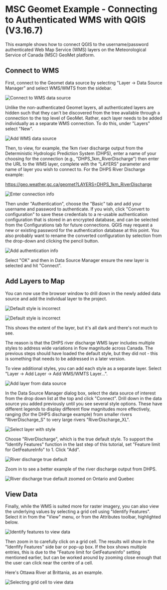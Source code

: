 # MSC Geomet Example - Connecting to Authenticated WMS with QGIS (V3.16.7)

This example shows how to connect QGIS to the username/password authenticated Web Map Service (WMS) layers on the Meteorological Service of Canada (MSC) GeoMet platform.

## Connect to WMS
First, connect to the Geomet data source by selecting "Layer -> Data Source Manager" and select WMS/WMTS from the sidebar.

![Connect to WMS data source](images/01_add_wms_data_source.PNG)

Unlike the non-authenticated Geomet layers, all authenticated layers are hidden such that they can't be discovered from the tree available through a connection to the top level of GeoMet. Rather, each layer needs to be added individually as a separate WMS connection. To do this, under "Layers" select "New".

![Add WMS data source](images/02_add_wms_data_source.PNG)

Then, to view, for example, the 1km river discharge output from the Deterministic Hydrologic Prediction System (DHPS), enter a name of your choosing for the connection (e.g., "DHPS_1km_RiverDischarge") then enter the URL to the WMS layer, complete with the "LAYERS" parameter and name of layer you wish to connect to. For the DHPS River Discharge example:

https://geo.weather.gc.ca/geomet?LAYERS=DHPS_1km_RiverDischarge

![Enter connection info](images/03_connect_create_connection.PNG)

Then under "Authentication", choose the "Basic" tab and add your username and password to authenticate. If you wish, click "Convert to configuration" to save these credentials to a re-usable authentication configuration that is stored in an encrypted database, and can be selected from the Configurations tab for future connections. QGIS may request a new or existing password for the authentication database at this point. You also probably want to rename the converted configuration by selection from the drop-down and clicking the pencil button.

![Add authentication info](images/04_connect_add_authentication.PNG)

Select "OK" and then in Data Source Manager ensure the new layer is selected and hit "Connect".

## Add Layers to Map

You can now use the browser window to drill down in the newly added data source and add the individual layer to the project.

![Default style is incorrect](images/05a_add_layer_default_style.PNG)

![Default style is incorrect](images/05b_river_discharge_false_default.PNG)

This shows the extent of the layer, but it's all dark and there's not much to see. 

The reason is that the DHPS river discharge WMS layer includes multiple styles to address wide variations in flow magnitude across Canada. The previous steps should have loaded the default style, but they did not - this is something that needs to be addressed in a later version.

To view additional styles, you can add each style as a separate layer. Select "Layer -> Add Layer -> Add WMS/WMTS Layer...".

![Add layer from data source](images/06_add_layer_from_data_source.PNG)

In the Data Source Manager dialog box, select the data source of interest from the drop down list at the top and click "Connect". Drill down in the data source you added previously until you see several style options. These have different legends to display different flow magnitudes more effectively, ranging (for the DHPS discharge example) from smaller rivers "RiverDischarge_S" to very large rivers "RiverDischarge_XL".

![Select layer with style](images/07_add_wms_layer_with_style.PNG)

Choose "RiverDischarge", which is the true default style. To support the "Identify Features" function in the last step of this tutorial, set "Feature limit for GetFeatureInfo" to 1. Click "Add".

![River discharge true default](images/08_river_discharge_true_default.PNG)

Zoom in to see a better example of the river discharge output from DHPS.

![River discharge true default zoomed on Ontario and Quebec](images/09_river_discharge_true_default_ONQC.PNG)

## View Data

Finally, while the WMS is suited more for raster imagery, you can also view the underlying values by selecting a grid cell using "Identify Features". Select it in from the "View" menu, or from the Attributes toolbar, highlighted below.

![Identify features to view data](images/10_identify_features.PNG)

Then zoom in to carefully click on a grid cell. The results will show in the "Idenfify Features" side bar or pop-up box. If the box shows multiple entries, this is due to the "Feature limit for GetFeatureInfo" setting mentioned earlier, but can be worked around by zooming close enough that the user can click near the centre of a cell.

Here's Ottawa River at Brittania, as an example.

![Selecting grid cell to view data](images/11_identify_features_select.PNG)








